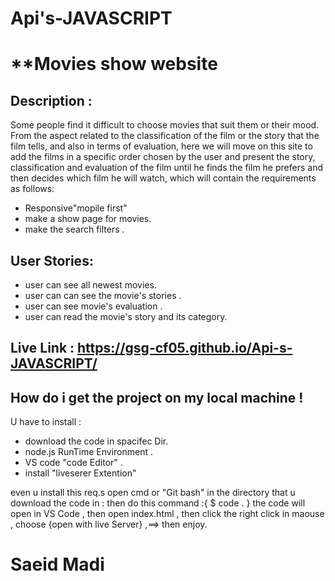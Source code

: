 # Api's-JAVASCRIPT

# **Movies show website

## Description :
Some people find it difficult to choose movies that suit them or their mood.
From the aspect related to the classification of the film or the story that the film tells, and also in terms of evaluation, here we will move on this site to add the films in a specific order chosen by the user and present the story, classification and evaluation of the film until he finds the film he prefers and then decides which film he will watch, which will contain the requirements as follows:
- Responsive"mopile first"
- make a show page for movies.
- make the search filters .


## User Stories:
  - user can see all newest movies.
  - user can can see the movie's stories .
  - user can see movie's evaluation  .
  - user can read the movie's story and its category.	

## Live Link : https://gsg-cf05.github.io/Api-s-JAVASCRIPT/

## How do i get the project on my local machine !
  U have to install :
  - download the code in spacifec Dir.
  - node.js RunTime Environment .
  - VS code "code Editor" .
  - install "liveserer Extention"
  
even u install this req.s open cmd or "Git bash" in the directory that u download the code in :
then do this command  :{  $ code .  }
the code will open in VS Code , then open index.html , 
then click the right click in maouse , 
choose {open with live Server} ,==> then enjoy.

# Saeid Madi